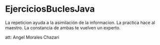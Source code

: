 # EjerciciosBuclesJava

La repeticion ayuda a la asimilación de la informacion. 
La practica hace al maestro.
La constancia de ambas te vuelven un experto.

att: Angel Morales Chazari
